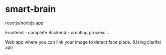 # smart-brain
reactjs/nodejs app 

Frontend - complete
Backend - creating process...

Web app where you can link your image to detect face place. (Using clarifai api)


